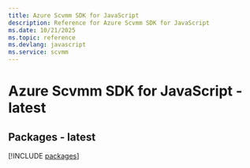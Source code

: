 ```yaml
---
title: Azure Scvmm SDK for JavaScript
description: Reference for Azure Scvmm SDK for JavaScript
ms.date: 10/21/2025
ms.topic: reference
ms.devlang: javascript
ms.service: scvmm
---
```

# Azure Scvmm SDK for JavaScript - latest
## Packages - latest
[!INCLUDE [packages](scvmm-index.md)]